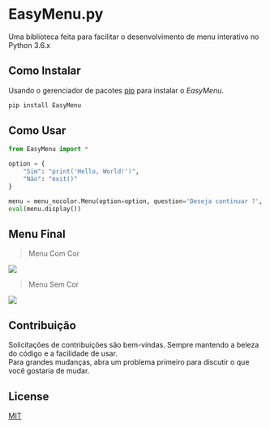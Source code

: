 # EasyMenu.py

Uma biblioteca feita para facilitar o desenvolvimento de menu interativo no Python 3.6.x

## Como Instalar

Usando o gerenciador de pacotes [pip](https://pypi.org/) para instalar o *EasyMenu*.

```bash
pip install EasyMenu
```

## Como Usar

```python
from EasyMenu import *

option = {
    "Sim": "print('Hello, World!')",
    "Não": "exit()"
}

menu = menu_nocolor.Menu(option=option, question='Deseja continuar ?', qchoice='Escolha uma opção: ')
eval(menu.display())

```

## Menu Final

> Menu Com Cor

![](https://i.imgur.com/sQFMTv9.png)

> Menu Sem Cor

![](https://i.imgur.com/vRV2lnJ.png)

## Contribuição
Solicitações de contribuições são bem-vindas. Sempre mantendo a beleza do código e a facilidade de usar.\
Para grandes mudanças, abra um problema primeiro para discutir o que você gostaria de mudar.

## License
[MIT](https://github.com/nvrsantos/easymenu.py/blob/master/LICENSE)
